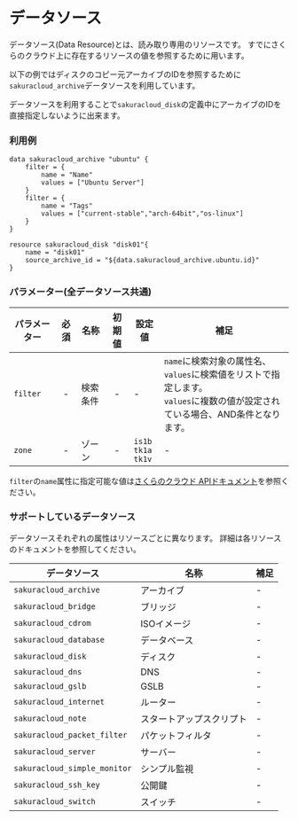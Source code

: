 # データソース

データソース(Data Resource)とは、読み取り専用のリソースです。
すでにさくらのクラウド上に存在するリソースの値を参照するために用います。

以下の例ではディスクのコピー元アーカイブのIDを参照するために
`sakuracloud_archive`データソースを利用しています。

データソースを利用することで`sakuracloud_disk`の定義中にアーカイブのIDを直接指定しないように出来ます。

### 利用例

```
data sakuracloud_archive "ubuntu" {
    filter = {
        name = "Name"
        values = ["Ubuntu Server"]
    }
    filter = {
        name = "Tags"
        values = ["current-stable","arch-64bit","os-linux"]
    }
}

resource sakuracloud_disk "disk01"{
    name = "disk01"
    source_archive_id = "${data.sakuracloud_archive.ubuntu.id}"
}
```

### パラメーター(全データソース共通)

|パラメーター|必須  |名称                |初期値     |設定値 |補足                                          |
|----------|:---:|---------------------|:--------:|------|----------------------------------------------|
| `filter` | -   | 検索条件             | -        | -    | `name`に検索対象の属性名、`values`に検索値をリストで指定します。<br />`values`に複数の値が設定されている場合、AND条件となります。 |
| `zone`   | -   | ゾーン               | -        | `is1b`<br />`tk1a`<br />`tk1v` | - |

`filter`の`name`属性に指定可能な値は[さくらのクラウド APIドキュメント](http://developer.sakura.ad.jp/cloud/api/1.1/)を参照ください。

### サポートしているデータソース

データソースそれぞれの属性はリソースごとに異なります。
詳細は各リソースのドキュメントを参照してください。

|データソース                   | 名称                    | 補足                                        |
|------------------------------|------------------------|--------------------------------------------|
| `sakuracloud_archive`        | アーカイブ               | -                                          |
| `sakuracloud_bridge`         | ブリッジ                | -                                          |
| `sakuracloud_cdrom`          | ISOイメージ             | -                                          |
| `sakuracloud_database`       | データベース            | -                                          |
| `sakuracloud_disk`           | ディスク                | -                                          |
| `sakuracloud_dns`            | DNS                    | -                                          |
| `sakuracloud_gslb`           | GSLB                   | -                                          |
| `sakuracloud_internet`       | ルーター                | -                                          |
| `sakuracloud_note`           | スタートアップスクリプト   | -                                          |
| `sakuracloud_packet_filter`  | パケットフィルタ         | -                                          |
| `sakuracloud_server`         | サーバー                | -                                          |
| `sakuracloud_simple_monitor` | シンプル監視            | -                                          |
| `sakuracloud_ssh_key`        | 公開鍵                 | -                                          |
| `sakuracloud_switch`         | スイッチ                | -                                          |

